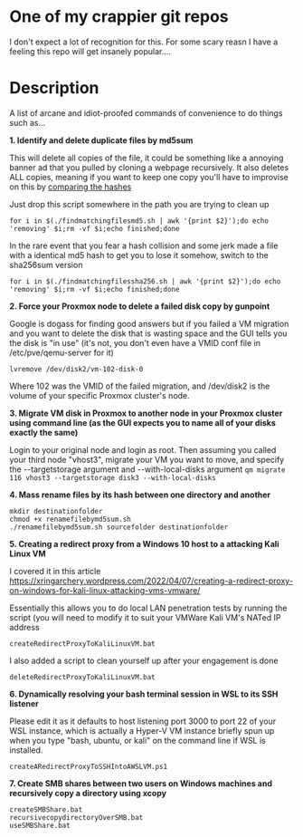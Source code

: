 # One of my crappier git repos

I don't expect a lot of recognition for this. For some scary reasn I have a feeling this repo will get insanely popular....

# Description

A list of arcane and idiot-proofed commands of convenience to do things such as...

**1. Identify and delete duplicate files by md5sum**

This will delete all copies of the file, it could be something like a annoying banner ad that you pulled by cloning a webpage recursively. It also deletes ALL copies, meaning if you want to keep one copy you'll have to improvise on this by <a href="https://superuser.com/questions/1363200/remove-duplicate-files-by-comparing-them-with-md5-recursively">comparing the hashes</a>

Just drop this script somewhere in the path you are trying to clean up

```for i in $(./findmatchingfilesmd5.sh | awk '{print $2}');do echo 'removing' $i;rm -vf $i;echo finished;done```

In the rare event that you fear a hash collision and some jerk made a file with a identical md5 hash to get you to lose it somehow, switch to the sha256sum version

```
for i in $(./findmatchingfilessha256.sh | awk '{print $2}');do echo 'removing' $i;rm -vf $i;echo finished;done
```

**2. Force your Proxmox node to delete a failed disk copy by gunpoint**

Google is dogass for finding good answers but if you failed a VM migration and you want to delete the disk that is wasting space and the GUI tells you the disk is "in use" (it's not, you don't even have a VMID conf file in /etc/pve/qemu-server for it)

```lvremove /dev/disk2/vm-102-disk-0```

Where 102 was the VMID of the failed migration, and /dev/disk2 is the volume of your specific Proxmox cluster's node.

**3. Migrate VM disk in Proxmox to another node in your Proxmox cluster using command line (as the GUI expects you to name all of your disks exactly the same)**

Login to your original node and login as root. Then assuming you called your third node "vhost3", migrate your VM you want to move, and specify the --targetstorage argument and --with-local-disks argument
`qm migrate 116 vhost3 --targetstorage disk3 --with-local-disks`

**4. Mass rename files by its hash between one directory and another**

```
mkdir destinationfolder
chmod +x renamefilebymd5sum.sh
./renamefilebymd5sum.sh sourcefolder destinationfolder
```

**5. Creating a redirect proxy from a Windows 10 host to a attacking Kali Linux VM**

I covered it in this article https://xringarchery.wordpress.com/2022/04/07/creating-a-redirect-proxy-on-windows-for-kali-linux-attacking-vms-vmware/

Essentially this allows you to do local LAN penetration tests by running the script (you will need to modify it to suit your VMWare Kali VM's NATed IP address

`createRedirectProxyToKaliLinuxVM.bat`

I also added a script to clean yourself up after your engagement is done

`deleteRedirectProxyToKaliLinuxVM.bat`

**6. Dynamically resolving your bash terminal session in WSL to its SSH listener**

Please edit it as it defaults to host listening port 3000 to port 22 of your WSL instance, which is actually a Hyper-V VM instance briefly spun up when you type "bash, ubuntu, or kali" on the command line if WSL is installed.

`createARedirectProxyToSSHIntoAWSLVM.ps1`

**7. Create SMB shares between two users on Windows machines and recursively copy a directory using xcopy**

```
createSMBShare.bat
recursivecopydirectoryOverSMB.bat
useSMBShare.bat
```
